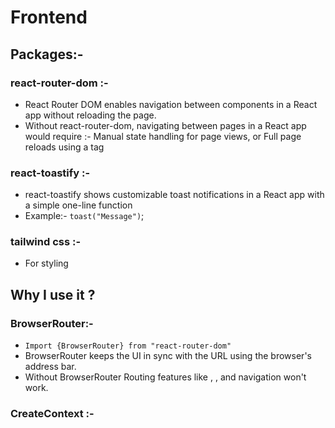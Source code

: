 # Frontend

## Packages:-

### react-router-dom :-

- React Router DOM enables navigation between components in a React app without reloading the page.
- Without react-router-dom, navigating between pages in a React app would require :- Manual state handling for page views, or Full page reloads using a tag

### react-toastify :-

- react-toastify shows customizable toast notifications in a React app with a simple one-line function
- Example:- `toast("Message")`;

### tailwind css :-

- For styling

## Why I use it ?

### BrowserRouter:-

- `Import {BrowserRouter} from "react-router-dom"`
- BrowserRouter keeps the UI in sync with the URL using the browser's address bar.
- Without BrowserRouter Routing features like <Route>, <Link>, and navigation won't work.

### CreateContext :-
